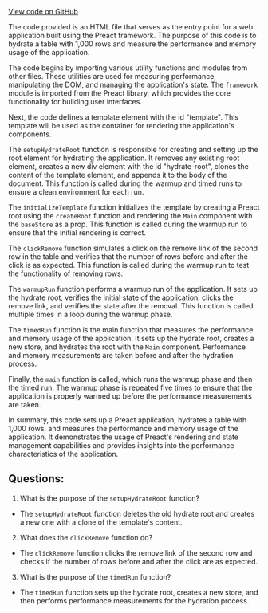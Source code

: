 [View code on GitHub](https://github.com/preactjs/preact/benches/src/hydrate1k.html)

The code provided is an HTML file that serves as the entry point for a web application built using the Preact framework. The purpose of this code is to hydrate a table with 1,000 rows and measure the performance and memory usage of the application.

The code begins by importing various utility functions and modules from other files. These utilities are used for measuring performance, manipulating the DOM, and managing the application's state. The `framework` module is imported from the Preact library, which provides the core functionality for building user interfaces.

Next, the code defines a template element with the id "template". This template will be used as the container for rendering the application's components.

The `setupHydrateRoot` function is responsible for creating and setting up the root element for hydrating the application. It removes any existing root element, creates a new div element with the id "hydrate-root", clones the content of the template element, and appends it to the body of the document. This function is called during the warmup and timed runs to ensure a clean environment for each run.

The `initializeTemplate` function initializes the template by creating a Preact root using the `createRoot` function and rendering the `Main` component with the `baseStore` as a prop. This function is called during the warmup run to ensure that the initial rendering is correct.

The `clickRemove` function simulates a click on the remove link of the second row in the table and verifies that the number of rows before and after the click is as expected. This function is called during the warmup run to test the functionality of removing rows.

The `warmupRun` function performs a warmup run of the application. It sets up the hydrate root, verifies the initial state of the application, clicks the remove link, and verifies the state after the removal. This function is called multiple times in a loop during the warmup phase.

The `timedRun` function is the main function that measures the performance and memory usage of the application. It sets up the hydrate root, creates a new store, and hydrates the root with the `Main` component. Performance and memory measurements are taken before and after the hydration process.

Finally, the `main` function is called, which runs the warmup phase and then the timed run. The warmup phase is repeated five times to ensure that the application is properly warmed up before the performance measurements are taken.

In summary, this code sets up a Preact application, hydrates a table with 1,000 rows, and measures the performance and memory usage of the application. It demonstrates the usage of Preact's rendering and state management capabilities and provides insights into the performance characteristics of the application.
## Questions: 
 1. What is the purpose of the `setupHydrateRoot` function?
- The `setupHydrateRoot` function deletes the old hydrate root and creates a new one with a clone of the template's content. 

2. What does the `clickRemove` function do?
- The `clickRemove` function clicks the remove link of the second row and checks if the number of rows before and after the click are as expected.

3. What is the purpose of the `timedRun` function?
- The `timedRun` function sets up the hydrate root, creates a new store, and then performs performance measurements for the hydration process.